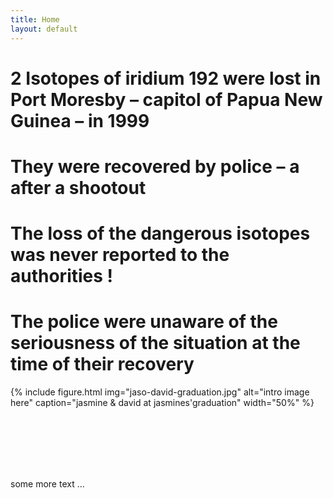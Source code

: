 ```yaml
---
title: Home
layout: default
---
```

# 2 Isotopes of iridium 192 were lost in Port Moresby – capitol of Papua New Guinea – in 1999

# They were recovered by police – a after a shootout

# The loss of the dangerous isotopes was never reported to the authorities !

# The police were unaware of the seriousness of the situation at the time of their recovery


{% include figure.html img="jaso-david-graduation.jpg" alt="intro image here" caption="jasmine & david at jasmines'graduation" width="50%" %}



<br/>
<br/>
<br/>
<br/>
<br/>


some more text ...
